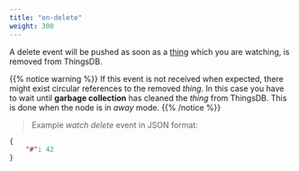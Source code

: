 ```yaml
---
title: "on-delete"
weight: 300
---
```


A delete event will be pushed as soon as a [thing](../../data-types/thing) which you are watching, is removed from ThingsDB.

{{% notice warning %}}
If this event is not received when expected, there might exist circular references to the removed *thing*.
In this case you have to wait until **garbage collection** has cleaned the *thing* from ThingsDB. This is done when the node is in *away* mode.
{{% /notice %}}

> Example *watch delete* event in JSON format:

```json
{
    "#": 42
}
```
